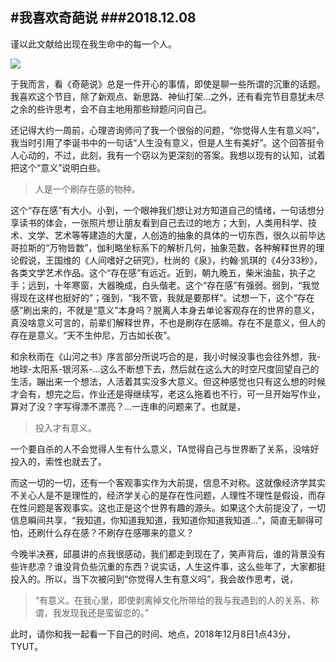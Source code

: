 #我喜欢奇葩说
###2018.12.08
---
谨以此文献给出现在我生命中的每一个人。

![](https://github.com/lionel-ate/IMG/blob/master/005.jpg)

于我而言，看《奇葩说》总是一件开心的事情，即使是聊一些所谓的沉重的话题。我喜欢这个节目，除了新观点、新思路、神仙打架...之外，还有看完节目意犹未尽之余的些许思考，会不自主地用那些辩题问问自己。

还记得大约一周前，心理咨询师问了我一个很俗的问题，“你觉得人生有意义吗”，我当时引用了李诞书中的一句话“人生没有意义，但是人生有美好”。这个回答挺令人心动的，不过，此刻，我有一个窃以为更深刻的答案。我想以现有的认知，试着把这个“意义”说明白些。

>人是一个刷存在感的物种。

这个“存在感”有大小。小到，一个眼神我们想让对方知道自己的情绪，一句话想分享读书的体会，一张照片想让朋友看到自己去过的地方；大到，人类用科学、技术、文学、艺术等等建造的大厦，人创造的抽象的具体的一切东西，很久以前毕达哥拉斯的“万物皆数”，伽利略坐标系下的解析几何，抽象范数，各种解释世界的理论假说，王国维的《人间嗜好之研究》，杜尚的《泉》，约翰·凯琪的《4分33秒》，各类文学艺术作品。这个“存在感”有远近。近到，朝九晚五，柴米油盐，执子之手；远到，十年寒窗，大器晚成，白头偕老。这个“存在感”有强弱。弱到，“我觉得现在这样也挺好的”；强到，“我不管，我就是要那样”。试想一下，这个“存在感”刷出来的，不就是“意义”本身吗？脱离人本身去单论客观存在的世界的意义，真没啥意义可言的，前辈们解释世界，不也是刷存在感嘛。存在不是意义，但人的存在是意义。“天不生仲尼，万古如长夜”。

和余秋雨在《山河之书》序言部分所说巧合的是，我小时候没事也会往外想，我-地球-太阳系-银河系-...这么不断想下去，然后就在这么大的时空尺度回望自己的生活，蹦出来一个想法，人活着其实没多大意义。但这种感觉也只有这么想的时候才会有，想完之后，作业还是得继续写，老这么拖着也不行，可一旦开始写作业，算对了没？字写得漂不漂亮？...一连串的问题来了。也就是，
>投入才有意义。

一个要自杀的人不会觉得人生有什么意义，TA觉得自己与世界断了关系，没啥好投入的，索性也就去了。

而这一切的一切，还有一个客观事实作为大前提，信息不对称。这就像经济学其实不关心人是不是理性的，经济学关心的是存在性问题，人理性不理性是假设，而存在性问题是客观事实。这也正是这个世界有趣的源头。如果这个大前提没了，一切信息瞬间共享，“我知道，你知道我知道，我知道你知道我知道...”，简直无聊得可怕，还刷什么存在感？不刷存在感哪来的意义？

今晚半决赛，邱晨讲的点我很感动，我们都走到现在了，笑声背后，谁的背景没有些许悲凉？谁没背负些沉重的东西？说实话，人生这件事，这么些年了，大家都挺投入的。所以，当下次被问到“你觉得人生有意义吗”，我会故作思考，说，
>“有意义。在我心里，即使剥离掉文化所带给的我与我遇到的人的关系、称谓，我发现我还是蛮留恋的。”

此时，请你和我一起看一下自己的时间、地点，2018年12月8日1点43分，TYUT。